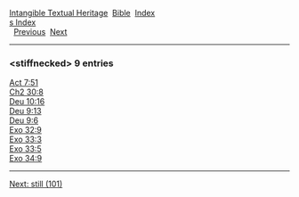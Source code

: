 [Intangible Textual Heritage](../../index)  [Bible](../index) 
[Index](index)   
[s Index](_s_)  
  [Previous](c10923)  [Next](c10925) 

------------------------------------------------------------------------

### &lt;stiffnecked&gt; 9 entries

[Act 7:51](../kjv/act007.htm#051)  
[Ch2 30:8](../kjv/ch2030.htm#008)  
[Deu 10:16](../kjv/deu010.htm#016)  
[Deu 9:13](../kjv/deu009.htm#013)  
[Deu 9:6](../kjv/deu009.htm#006)  
[Exo 32:9](../kjv/exo032.htm#009)  
[Exo 33:3](../kjv/exo033.htm#003)  
[Exo 33:5](../kjv/exo033.htm#005)  
[Exo 34:9](../kjv/exo034.htm#009)  

------------------------------------------------------------------------

[Next: still (101)](c10925)
